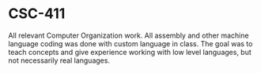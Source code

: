 # CSC-411
All relevant Computer Organization work. All assembly and other machine language coding was done with custom language in class. The goal was to teach concepts and give experience working with low level languages, but not necessarily real languages.
